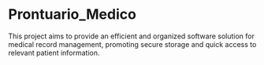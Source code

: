 # Prontuario_Medico
This project aims to provide an efficient and organized software solution for medical record management, promoting secure storage and quick access to relevant patient information.
